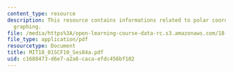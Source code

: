 ```yaml
---
content_type: resource
description: This resource contains informations related to polar coordinates and
  graphing.
file: /media/https%3A/open-learning-course-data-rc.s3.amazonaws.com/18-01sc-single-variable-calculus-fall-2010/c1688473d6e7a2a6cacaefdc456bf102_MIT18_01SCF10_Ses84a.pdf
file_type: application/pdf
resourcetype: Document
title: MIT18_01SCF10_Ses84a.pdf
uid: c1688473-d6e7-a2a6-caca-efdc456bf102
---
```

